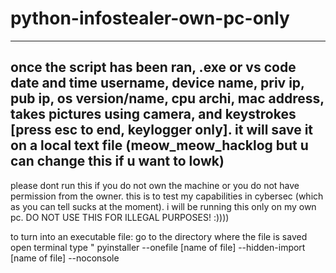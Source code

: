 # python-infostealer-own-pc-only
------------------------------------
once the script has been ran, .exe or vs code date and time username, device name, priv ip, pub ip, os version/name, cpu archi, mac address, takes pictures using camera, and keystrokes [press esc to end, keylogger only]. it will save it on a local text file (meow_meow_hacklog but u can change this if u want to lowk)
------------------------------------


please dont run this if you do not own the machine or you do not have permission from the owner. this is to test my capabilities in cybersec (which as you can tell sucks at the moment). i will be running this only on my own pc. DO NOT USE THIS FOR ILLEGAL PURPOSES! :))))

to turn into an executable file:
go to the directory where the file is saved
open terminal
type " pyinstaller --onefile [name of file] --hidden-import [name of file] --noconsole
